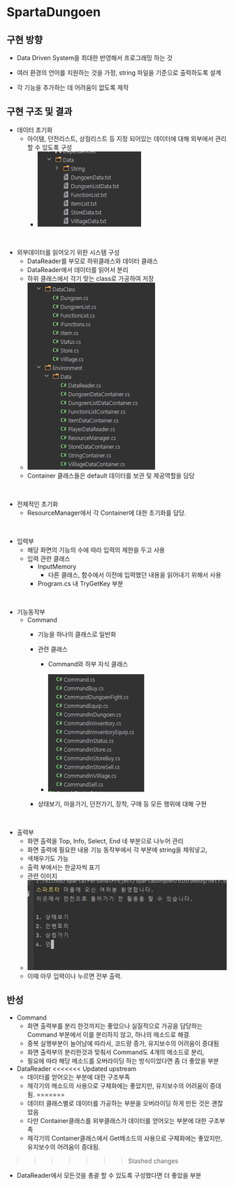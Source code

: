 # SpartaDungoen

## 구현 방향
- Data Driven System을 최대한 반영해서 프로그래밍 하는 것

- 여러 환경의 언어를 지원하는 것을 가정, string 파일을 기준으로 출력하도록 설계
- 각 기능을 추가하는 데 어려움이 없도록 제작


## 구현 구조 및 결과

- 데이터 초기화
  - 아이템, 던전리스트, 상점리스트 등 지정 되어있는 데이터에 대해 외부에서 관리할 수 있도록 구성
    - ![외부저장데이터](Image/외부저장데이터.png)
     
<br>

  - 외부데이터를 읽어오기 위한 시스템 구성
    - DataReader를 부모로 하위클래스와 데이터 클래스 
    - DataReader에서 데이터를 읽어서 분리
    - 하위 클래스에서 각기 맞는 class로 가공하여 저장
    - ![이미지](Image/데이터%20초기화.png) 
    - Container 클래스들은 default 데이터를 보관 및 제공역할을 담당

<br>

  - 전체적인 초기화
    - ResourceManager에서 각 Container에 대한 초기화를 담당.

<br>

- 입력부
  - 해당 화면의 기능의 수에 따라 입력의 제한을 두고 사용
  - 입력 관련 클래스
    - InputMemory 
      - 다른 클래스, 함수에서 이전에 입력했던 내용을 읽어내기 위해서 사용
    - Program.cs 내 TryGetKey 부분

<br>

- 기능동작부
  - Command
    - 기능을 하나의 클래스로 일반화

    - 관련 클래스
      - Command와 하부 자식 클래스


      - ![이미지](Image/Command%20와%20자식클래스.png)
    - 상태보기, 마을가기, 던전가기, 장착, 구매 등 모든 행위에 대해 구현


<br>

- 출력부
    - 화면 출력을 Top, Info, Select, End 네 부분으로 나누어 관리
    - 화면 출력에 필요한 내용 기능 동작부에서 각 부분에 string을 채워넣고,
    - 색채우기도 가능
    - 출력 부에서는 한글자씩 표기
    - 관련 이미지
    - ![이미지](Image/출력부.png)
    - 이때 아무 입력이나 누르면 전부 출력.


## 반성
- Command
  - 화면 출력부를 분리 한것까지는 좋았으나 실질적으로 가공을 담당하는 Command 부분에서 이를 분리하지 않고, 하나의 메소드로 해결.
  - 중복 실행부분이 늘어남에 따라서, 코드량 증가, 유지보수의 어려움이 증대됨
  - 화면 출력부의 분리한것과 맞춰서 Command도 4개의 메소드로 분리, 
  - 필요에 따라 해당 메소드를 오버라이딩 하는 방식이었다면 좀 더 좋았을 부분
- DataReader
<<<<<<< Updated upstream
  - 데이터를 얻어오는 부분에 대한 구조부족
  - 제각기의 메소드의 사용으로 구체화에는 좋았지만, 유지보수의 어려움이 증대됨.
=======
  - 데이터 클래스별로 데이터를 가공하는 부분을 오버라이딩 하게 만든 것은 괜찮았음 
  - 다만 Container클래스를 외부클래스가 데이터를 얻어오는 부분에 대한 구조부족
  - 제각기의 Container클래스에서 Get메소드의 사용으로 구체화에는 좋았지만, 유지보수의 어려움이 증대됨.
>>>>>>> Stashed changes
  - DataReader에서 모든것을 총괄 할 수 있도록 구성했다면 더 좋았을 부분

 